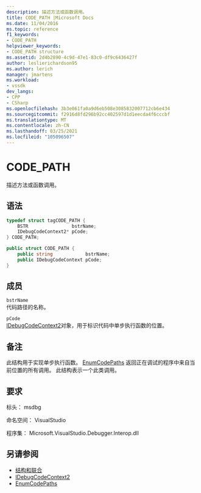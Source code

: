 ```yaml
---
description: 描述方法或函数调用。
title: CODE_PATH |Microsoft Docs
ms.date: 11/04/2016
ms.topic: reference
f1_keywords:
- CODE_PATH
helpviewer_keywords:
- CODE_PATH structure
ms.assetid: 2d4b2890-4c9d-47e1-83c0-df9c6436427f
author: leslierichardson95
ms.author: lerich
manager: jmartens
ms.workload:
- vssdk
dev_langs:
- CPP
- CSharp
ms.openlocfilehash: 3b3e061fa0a9d6eb508e3085832007712cb6e434
ms.sourcegitcommit: f2916d8fd296b92cc402597d1d1eecda4f6cccbf
ms.translationtype: MT
ms.contentlocale: zh-CN
ms.lasthandoff: 03/25/2021
ms.locfileid: "105096507"
---
```

# <a name="code_path"></a>CODE_PATH
描述方法或函数调用。

## <a name="syntax"></a>语法

```cpp
typedef struct tagCODE_PATH { 
    BSTR                bstrName;
    IDebugCodeContext2* pCode;
} CODE_PATH;
```

```csharp
public struct CODE_PATH {
    public string            bstrName;
    public IDebugCodeContext pCode;
}
```

## <a name="members"></a>成员
`bstrName`\
代码路径的名称。

`pCode`\
[IDebugCodeContext2](../../../extensibility/debugger/reference/idebugcodecontext2.md)对象，用于标识代码中单步执行函数的位置。

## <a name="remarks"></a>备注
此结构用于实现单步执行函数。 [EnumCodePaths](../../../extensibility/debugger/reference/idebugprogram2-enumcodepaths.md) 返回正在调试的程序中来自当前位置的所有调用。 此结构表示一个此类调用。

## <a name="requirements"></a>要求
标头： msdbg

命名空间： VisualStudio

程序集： Microsoft.VisualStudio.Debugger.Interop.dll

## <a name="see-also"></a>另请参阅
- [结构和联合](../../../extensibility/debugger/reference/structures-and-unions.md)
- [IDebugCodeContext2](../../../extensibility/debugger/reference/idebugcodecontext2.md)
- [EnumCodePaths](../../../extensibility/debugger/reference/idebugprogram2-enumcodepaths.md)
